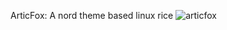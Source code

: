 ArticFox: A nord theme based linux rice
![articfox](https://user-images.githubusercontent.com/72969144/184395784-bc2af644-73ec-4af1-9e2d-620ab06d5ab3.png)

